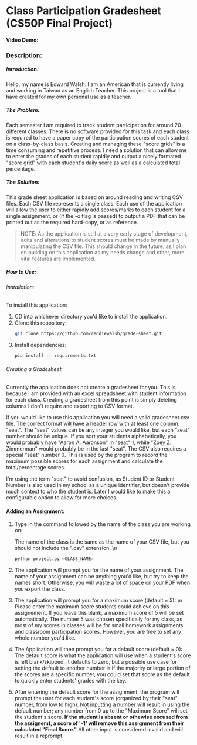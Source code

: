 # Class Participation Gradesheet (CS50P Final Project)

#### Video Demo: <URL HERE: TODO>

### Description:

##### Introduction:

Hello, my name is Edward Walsh. I am an American that is currently living and working in Taiwan as an English Teacher. This project is a tool that I have created for my own personal use as a teacher. 

##### The Problem:

Each semester I am required to track student participation for around 20 different classes. There is no software provided for this task and each class is required to have a paper copy of the participation scores of each student on a class-by-class basis. Creating and managing these "score grids" is a time consuming and repetitive process. I need a solution that can allow me to enter the grades of each student rapidly and output a nicely formated  "score grid" with each student's daily score as well as a calculated total percentage.

##### The Solution: 

This grade sheet application is based on around reading and writing CSV files. Each CSV file represents a single class. Each use of the application will allow the user to either rapidly add scores/marks to each student for a single assignment, or (if the -o flag is passed) to output a PDF that can be printed out as the required hard-copy, or as reference.

>NOTE: As the application is still at a very early stage of development, edits and alterations to student scores must be made by manually manipulating the CSV file. This should change in the future, as I plan on building on this application as my needs change and other, more vital features are implemented.

##### How to Use:

###### Installation:

To install this application:

1. CD into whichever directory you'd like to install the application.
1. Clone this repository:
    ```bash
    git clone https://github.com/reddiewalsh/grade-sheet.git 
    ```
1. Install dependencies:
    ```bash
    pip install -r requirements.txt
    ```

###### Creating a Gradesheet:

Currently the application does not create a gradesheet for you. This is because I am provided with an excel spreadsheet with student information for each class. Creating a gradesheet from this point is simply deleting columns I don't require and exporting to CSV format.

If you would like to use this application you will need a valid gradesheet.csv file. The correct format will have a header row with at least one column: "seat". The "seat" values can be any integer you would like, but each "seat" number should be unique. If you sort your students alphabetically, you would probably have "Aaron A. Aaronson" in "seat" 1, while "Zoey Z. Zimmerman" would probably be in the last "seat". The CSV also requires a special "seat" number 0. This is used by the program to record the maximum possible scores for each assignment and calculate the total/percentage scores.

I'm  using the term "seat" to avoid confusion, as Student ID or Student Number is also used in my school as a unique identifier, but doesn't provide much context to who the student is. Later I would like to make this a configurable option to allow for more choices.


#### Adding an Assignment:

1. Type in the command followed by the name of the class you are working on:
   
   The name of the class is the same as the name of your CSV file, but you should not include the ".csv" extension. \n


	```bash
	python project.py <CLASS_NAME>
	```
	
	
2. The application will prompt you for the name of your assignment. The name of your assignment can be anything you'd like, but try to keep the names short. Otherwise, you will waste a lot of space on your PDF when you export the class.
3. The application will prompt you for a maximum score (default = 5): \n
   Please enter the maximum score students could achieve on this assignement. If you leave this blank, a maximum score of 5 will be set automatically. The number 5 was chosen specifically for my class, as most of my scores in classes will be for small homework assignments and classroom participation scores. However, you are free to set any whole number you'd like.
4. The Application will then prompt you for a default score (default = 0):
   The default score is what the application will use when a student's score is left blank/skipped. It defaults to zero, but a possible use case for setting the default to another number is if the majority or large portion of the scores are a specific number, you could set that score as the default to quickly enter students' grades with the <Enter> key.
5. After entering the default score for the assignment, the program will prompt the user for each student's score (organized by their "seat" number, from low to high). Not inputting a number will result in using the default number; any number from 0 up to the "Maximum Score" will set the student's score. **If the student is absent or othewise excused from the assignemt, a score of '-1' will remove this assignment from their calculated "Final Score."** All other input is considered invalid and will result in a reprompt.


